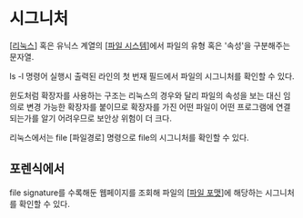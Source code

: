 # 시그니처

[[리눅스]] 혹은 유닉스 계열의 [[파일 시스템]]에서 파일의 유형 혹은 '속성'을 구분해주는 문자열.

ls -l 명령어 실행시 출력된 라인의 첫 번재 필드에서 파일의 시그니처를 확인할 수 있다.

윈도처럼 확장자를 사용하는 구조는 리눅스의 경우와 달리 파일의 속성을 보는 대신 임의로 변경 가능한 확장자를 붙이므로 확장자를 가진 어떤 파일이 어떤 프로그램에 연결되는가를 알기 어려우므로 보안상 위험이 더 크다.


리눅스에서는 file [파일경로] 명령으로 file의 시그니처를 확인할 수 있다. 

## 포렌식에서

file signature를 수록해둔 웹페이지를 조회해 파일의 [[파일 포맷]]에 해당하는 시그니처를 확인할 수 있다. 


[//begin]: # "Autogenerated link references for markdown compatibility"
[리눅스]: 리눅스.md "리눅스"
[파일 시스템]: <파일 시스템.md> "파일 시스템"
[파일 포맷]: <파일 포맷.md> "파일 포맷"
[//end]: # "Autogenerated link references"